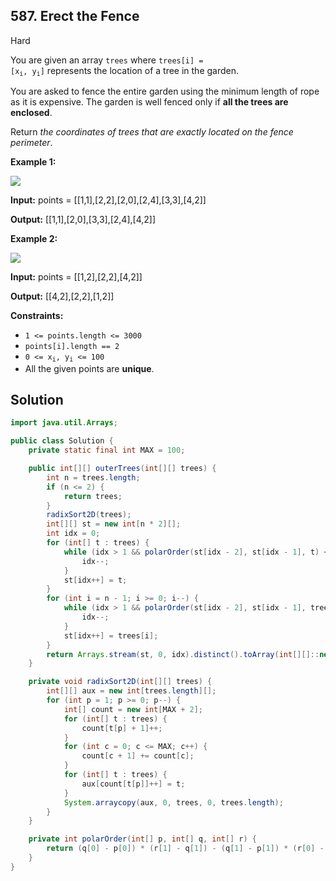 ## 587\. Erect the Fence

Hard

You are given an array `trees` where <code>trees[i] = [x<sub>i</sub>, y<sub>i</sub>]</code> represents the location of a tree in the garden.

You are asked to fence the entire garden using the minimum length of rope as it is expensive. The garden is well fenced only if **all the trees are enclosed**.

Return _the coordinates of trees that are exactly located on the fence perimeter_.

**Example 1:**

![](https://assets.leetcode.com/uploads/2021/04/24/erect2-plane.jpg)

**Input:** points = [[1,1],[2,2],[2,0],[2,4],[3,3],[4,2]]

**Output:** [[1,1],[2,0],[3,3],[2,4],[4,2]] 

**Example 2:**

![](https://assets.leetcode.com/uploads/2021/04/24/erect1-plane.jpg)

**Input:** points = [[1,2],[2,2],[4,2]]

**Output:** [[4,2],[2,2],[1,2]] 

**Constraints:**

*   `1 <= points.length <= 3000`
*   `points[i].length == 2`
*   <code>0 <= x<sub>i</sub>, y<sub>i</sub> <= 100</code>
*   All the given points are **unique**.

## Solution

```java
import java.util.Arrays;

public class Solution {
    private static final int MAX = 100;

    public int[][] outerTrees(int[][] trees) {
        int n = trees.length;
        if (n <= 2) {
            return trees;
        }
        radixSort2D(trees);
        int[][] st = new int[n * 2][];
        int idx = 0;
        for (int[] t : trees) {
            while (idx > 1 && polarOrder(st[idx - 2], st[idx - 1], t) < 0) {
                idx--;
            }
            st[idx++] = t;
        }
        for (int i = n - 1; i >= 0; i--) {
            while (idx > 1 && polarOrder(st[idx - 2], st[idx - 1], trees[i]) < 0) {
                idx--;
            }
            st[idx++] = trees[i];
        }
        return Arrays.stream(st, 0, idx).distinct().toArray(int[][]::new);
    }

    private void radixSort2D(int[][] trees) {
        int[][] aux = new int[trees.length][];
        for (int p = 1; p >= 0; p--) {
            int[] count = new int[MAX + 2];
            for (int[] t : trees) {
                count[t[p] + 1]++;
            }
            for (int c = 0; c <= MAX; c++) {
                count[c + 1] += count[c];
            }
            for (int[] t : trees) {
                aux[count[t[p]]++] = t;
            }
            System.arraycopy(aux, 0, trees, 0, trees.length);
        }
    }

    private int polarOrder(int[] p, int[] q, int[] r) {
        return (q[0] - p[0]) * (r[1] - q[1]) - (q[1] - p[1]) * (r[0] - q[0]);
    }
}
```